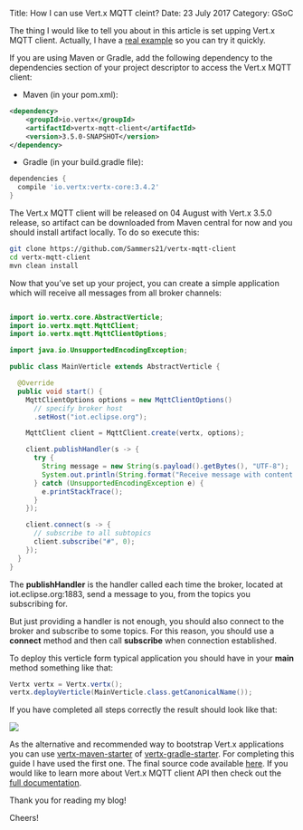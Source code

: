 Title: How I can use Vert.x MQTT cleint?
Date: 23 July 2017
Category: GSoC

The thing I would like to tell you about in this article is set upping Vert.x MQTT client. Actually, I have a [real example](https://github.com/Sammers21/vertx-mqtt-client-example) so you can try it quickly.

If you are using Maven or Gradle, add the following dependency to the dependencies section of your project descriptor to access the Vert.x MQTT client:

* Maven (in your pom.xml):

```xml
<dependency>
    <groupId>io.vertx</groupId>
    <artifactId>vertx-mqtt-client</artifactId>
    <version>3.5.0-SNAPSHOT</version>
</dependency>
```

* Gradle (in your build.gradle file):

```groovy
dependencies {
  compile 'io.vertx:vertx-core:3.4.2'
}
```

The Vert.x MQTT client will be released on 04 August with Vert.x 3.5.0 release, so artifact can be downloaded from Maven central for now and you should install artifact locally. To do so execute this:

```bash
git clone https://github.com/Sammers21/vertx-mqtt-client
cd vertx-mqtt-client
mvn clean install
```

Now that you’ve set up your project, you can create a simple application which will receive all messages from all broker channels:

```java

import io.vertx.core.AbstractVerticle;
import io.vertx.mqtt.MqttClient;
import io.vertx.mqtt.MqttClientOptions;

import java.io.UnsupportedEncodingException;

public class MainVerticle extends AbstractVerticle {

  @Override
  public void start() {
    MqttClientOptions options = new MqttClientOptions()
      // specify broker host
      .setHost("iot.eclipse.org");

    MqttClient client = MqttClient.create(vertx, options);

    client.publishHandler(s -> {
      try {
        String message = new String(s.payload().getBytes(), "UTF-8");
        System.out.println(String.format("Receive message with content: \"%s\" from topic \"%s\"", message, s.topicName()));
      } catch (UnsupportedEncodingException e) {
        e.printStackTrace();
      }
    });

    client.connect(s -> {
      // subscribe to all subtopics
      client.subscribe("#", 0);
    });
  }
}
```

The **publishHandler** is the handler called each time the broker, located at iot.eclipse.org:1883, send a message to you, from the topics you subscribing for.

But just providing a handler is not enough, you should also connect to the broker and subscribe to some topics. For this reason, you should use a **connect** method and then call **subscribe** when connection established. 

To deploy this verticle form typical application you should have in your **main** method something like that:

```java
Vertx vertx = Vertx.vertx();
vertx.deployVerticle(MainVerticle.class.getCanonicalName());
```

If you have completed all steps correctly the result should look like that:

![](http://i.imgur.com/b4yYQJE.gif)

As the alternative and recommended way to bootstrap Vert.x applications you can use [vertx-maven-starter](https://github.com/vert-x3/vertx-maven-starter) of [vertx-gradle-starter](https://github.com/vert-x3/vertx-gradle-starter). For completing this guide I have used the first one. The final source code available [here](https://github.com/Sammers21/vertx-mqtt-client-example). If you would like to learn more about Vert.x MQTT client API then check out the [full documentation](https://github.com/vert-x3/vertx-mqtt-client/blob/initial-work/src/main/asciidoc/java/index.adoc). 

Thank you for reading my blog!

Cheers!